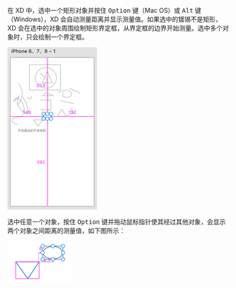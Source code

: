 在 XD 中，选中一个矩形对象并按住 <kbd>Option</kbd> 键（Mac OS）或 <kbd>Alt</kbd> 键（Windows），XD 会自动测量距离并显示测量值。如果选中的镀锡不是矩形， XD 会在选中的对象周围绘制矩形界定框，从界定框的边界开始测量。选中多个对象时，只会绘制一个界定框。

![02](./images/02.png)

选中任意一个对象，按住 <kbd>Option</kbd> 键并拖动鼠标指针使其经过其他对象，会显示两个对象之间距离的测量值，如下图所示：

![03](./images/03.png)